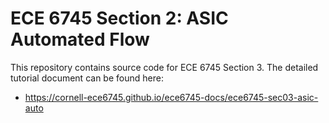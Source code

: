 
ECE 6745 Section 2: ASIC Automated Flow
==========================================================================

This repository contains source code for ECE 6745 Section 3. The
detailed tutorial document can be found here:

 - https://cornell-ece6745.github.io/ece6745-docs/ece6745-sec03-asic-auto
